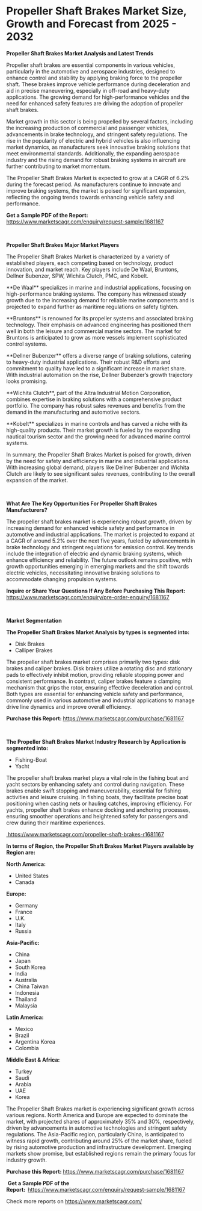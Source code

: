 <p><h1>Propeller Shaft Brakes Market Size, Growth and Forecast from 2025 - 2032</h1></p><p><strong>Propeller Shaft Brakes Market Analysis and Latest Trends</strong></p>
<p><p>Propeller shaft brakes are essential components in various vehicles, particularly in the automotive and aerospace industries, designed to enhance control and stability by applying braking force to the propeller shaft. These brakes improve vehicle performance during deceleration and aid in precise maneuvering, especially in off-road and heavy-duty applications. The growing demand for high-performance vehicles and the need for enhanced safety features are driving the adoption of propeller shaft brakes.</p><p>Market growth in this sector is being propelled by several factors, including the increasing production of commercial and passenger vehicles, advancements in brake technology, and stringent safety regulations. The rise in the popularity of electric and hybrid vehicles is also influencing market dynamics, as manufacturers seek innovative braking solutions that meet environmental standards. Additionally, the expanding aerospace industry and the rising demand for robust braking systems in aircraft are further contributing to market momentum.</p><p>The Propeller Shaft Brakes Market is expected to grow at a CAGR of 6.2% during the forecast period. As manufacturers continue to innovate and improve braking systems, the market is poised for significant expansion, reflecting the ongoing trends towards enhancing vehicle safety and performance.</p></p>
<p><strong>Get a Sample PDF of the Report:&nbsp;</strong> <a href="https://www.marketscagr.com/enquiry/request-sample/1681167?utm_campaign=3553&utm_medium=2&utm_source=Github&utm_content=ia&utm_term=24032025&utm_id=propeller-shaft-brakes">https://www.marketscagr.com/enquiry/request-sample/1681167</a></p>
<p>&nbsp;</p>
<p><strong>Propeller Shaft Brakes Major Market Players</strong></p>
<p><p>The Propeller Shaft Brakes Market is characterized by a variety of established players, each competing based on technology, product innovation, and market reach. Key players include De Waal, Bruntons, Dellner Bubenzer, SPW, Wichita Clutch, PMC, and Kobelt.</p><p>**De Waal** specializes in marine and industrial applications, focusing on high-performance braking systems. The company has witnessed steady growth due to the increasing demand for reliable marine components and is projected to expand further as maritime regulations on safety tighten.</p><p>**Bruntons** is renowned for its propeller systems and associated braking technology. Their emphasis on advanced engineering has positioned them well in both the leisure and commercial marine sectors. The market for Bruntons is anticipated to grow as more vessels implement sophisticated control systems.</p><p>**Dellner Bubenzer** offers a diverse range of braking solutions, catering to heavy-duty industrial applications. Their robust R&D efforts and commitment to quality have led to a significant increase in market share. With industrial automation on the rise, Dellner Bubenzer’s growth trajectory looks promising.</p><p>**Wichita Clutch**, part of the Altra Industrial Motion Corporation, combines expertise in braking solutions with a comprehensive product portfolio. The company has robust sales revenues and benefits from the demand in the manufacturing and automotive sectors.</p><p>**Kobelt** specializes in marine controls and has carved a niche with its high-quality products. Their market growth is fueled by the expanding nautical tourism sector and the growing need for advanced marine control systems.</p><p>In summary, the Propeller Shaft Brakes Market is poised for growth, driven by the need for safety and efficiency in marine and industrial applications. With increasing global demand, players like Dellner Bubenzer and Wichita Clutch are likely to see significant sales revenues, contributing to the overall expansion of the market.</p></p>
<p>&nbsp;</p>
<p><strong>What Are The Key Opportunities For Propeller Shaft Brakes Manufacturers?</strong></p>
<p><p>The propeller shaft brakes market is experiencing robust growth, driven by increasing demand for enhanced vehicle safety and performance in automotive and industrial applications. The market is projected to expand at a CAGR of around 5.2% over the next five years, fueled by advancements in brake technology and stringent regulations for emission control. Key trends include the integration of electric and dynamic braking systems, which enhance efficiency and reliability. The future outlook remains positive, with growth opportunities emerging in emerging markets and the shift towards electric vehicles, necessitating innovative braking solutions to accommodate changing propulsion systems.</p></p>
<p><strong>Inquire or Share Your Questions If Any Before Purchasing This Report:</strong> <a href="https://www.marketscagr.com/enquiry/pre-order-enquiry/1681167?utm_campaign=3553&utm_medium=2&utm_source=Github&utm_content=ia&utm_term=24032025&utm_id=propeller-shaft-brakes">https://www.marketscagr.com/enquiry/pre-order-enquiry/1681167</a></p>
<p>&nbsp;</p>
<p><strong>Market Segmentation</strong></p>
<p><strong>The Propeller Shaft Brakes Market Analysis by types is segmented into:</strong></p>
<p><ul><li>Disk Brakes</li><li>Calliper Brakes</li></ul></p>
<p><p>The propeller shaft brakes market comprises primarily two types: disk brakes and caliper brakes. Disk brakes utilize a rotating disc and stationary pads to effectively inhibit motion, providing reliable stopping power and consistent performance. In contrast, caliper brakes feature a clamping mechanism that grips the rotor, ensuring effective deceleration and control. Both types are essential for enhancing vehicle safety and performance, commonly used in various automotive and industrial applications to manage drive line dynamics and improve overall efficiency.</p></p>
<p><strong>Purchase this Report:&nbsp;</strong><a href="https://www.marketscagr.com/purchase/1681167?utm_campaign=3553&utm_medium=2&utm_source=Github&utm_content=ia&utm_term=24032025&utm_id=propeller-shaft-brakes">https://www.marketscagr.com/purchase/1681167</a></p>
<p>&nbsp;</p>
<p><strong>The Propeller Shaft Brakes Market Industry Research by Application is segmented into:</strong></p>
<p><ul><li>Fishing-Boat</li><li>Yacht</li></ul></p>
<p><p>The propeller shaft brakes market plays a vital role in the fishing boat and yacht sectors by enhancing safety and control during navigation. These brakes enable swift stopping and maneuverability, essential for fishing activities and leisure cruising. In fishing boats, they facilitate precise boat positioning when casting nets or hauling catches, improving efficiency. For yachts, propeller shaft brakes enhance docking and anchoring processes, ensuring smoother operations and heightened safety for passengers and crew during their maritime experiences.</p></p>
<p><a href="https://www.marketscagr.com/propeller-shaft-brakes-r1681167?utm_campaign=3553&utm_medium=2&utm_source=Github&utm_content=ia&utm_term=24032025&utm_id=propeller-shaft-brakes">&nbsp;https://www.marketscagr.com/propeller-shaft-brakes-r1681167</a></p>
<p><strong>In terms of Region, the Propeller Shaft Brakes Market Players available by Region are:</strong></p>
<p>
    <p> <strong> North America: </strong>
        <ul>
            <li>United States</li>
            <li>Canada</li>
        </ul>
        </p> 
    <p> <strong> Europe: </strong>
        <ul>
            <li>Germany</li>
            <li>France</li>
            <li>U.K.</li>
            <li>Italy</li>
            <li>Russia</li>
        </ul>
        </p> 
    <p> <strong> Asia-Pacific: </strong>
        <ul>
            <li>China</li>
            <li>Japan</li>
            <li>South Korea</li>
            <li>India</li>
            <li>Australia</li>
            <li>China Taiwan</li>
            <li>Indonesia</li>
            <li>Thailand</li>
            <li>Malaysia</li>
        </ul>
        </p> 
    <p> <strong> Latin America: </strong>
        <ul>
            <li>Mexico</li>
            <li>Brazil</li>
            <li>Argentina Korea</li>
            <li>Colombia</li>
        </ul>
        </p> 
    <p> <strong> Middle East & Africa: </strong>
        <ul>
            <li>Turkey</li>
            <li>Saudi</li>
            <li>Arabia</li>
            <li>UAE</li>
            <li>Korea</li>
        </ul>
    </p>
    </p>
<p><p>The Propeller Shaft Brakes market is experiencing significant growth across various regions. North America and Europe are expected to dominate the market, with projected shares of approximately 35% and 30%, respectively, driven by advancements in automotive technologies and stringent safety regulations. The Asia-Pacific region, particularly China, is anticipated to witness rapid growth, contributing around 25% of the market share, fueled by rising automotive production and infrastructure development. Emerging markets show promise, but established regions remain the primary focus for industry growth.</p></p>
<p><strong>Purchase this Report: </strong><a href="https://www.marketscagr.com/purchase/1681167?utm_campaign=3553&utm_medium=2&utm_source=Github&utm_content=ia&utm_term=24032025&utm_id=propeller-shaft-brakes">https://www.marketscagr.com/purchase/1681167</a></p>
<p>&nbsp;<strong>Get a Sample PDF of the Report:&nbsp;&nbsp;</strong><a href="https://www.marketscagr.com/enquiry/request-sample/1681167?utm_campaign=3553&utm_medium=2&utm_source=Github&utm_content=ia&utm_term=24032025&utm_id=propeller-shaft-brakes">https://www.marketscagr.com/enquiry/request-sample/1681167</a></p>
<p><strong></strong></p>
<p>Check more reports on <a href="https://www.marketscagr.com/?utm_campaign=3553&utm_medium=2&utm_source=Github&utm_content=ia&utm_term=24032025&utm_id=propeller-shaft-brakes">https://www.marketscagr.com/</a></p>